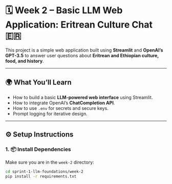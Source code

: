 # 🗓️ Week 2 – Basic LLM Web Application: Eritrean Culture Chat 🇪🇷

This project is a simple web application built using **Streamlit** and **OpenAI’s GPT-3.5** to answer user questions about **Eritrean and Ethiopian culture, food, and history**.

---

## 🌍 What You’ll Learn
- How to build a basic **LLM-powered web interface** using Streamlit.
- How to integrate OpenAI’s **ChatCompletion API**.
- How to use `.env` for secrets and secure keys.
- Prompt logging for iterative design.

---

## ⚙️ Setup Instructions

### 1. 📦 Install Dependencies

Make sure you are in the `week-2` directory:

```bash
cd sprint-1-llm-foundations/week-2
pip install -r requirements.txt
